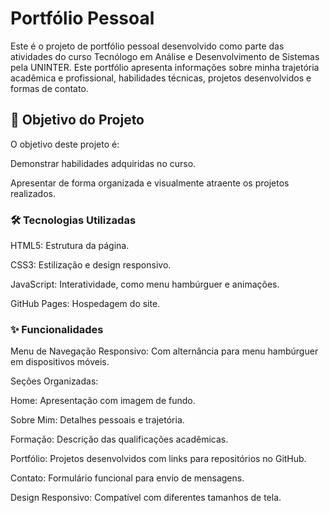 # Portfólio Pessoal

Este é o projeto de portfólio pessoal desenvolvido como parte das atividades do curso Tecnólogo em Análise e Desenvolvimento de Sistemas pela UNINTER. Este portfólio apresenta informações sobre minha trajetória acadêmica e profissional, habilidades técnicas, projetos desenvolvidos e formas de contato.

## 🎯 Objetivo do Projeto
O objetivo deste projeto é:

Demonstrar habilidades adquiridas no curso.

Apresentar de forma organizada e visualmente atraente os projetos realizados.

### 🛠️ Tecnologias Utilizadas
HTML5: Estrutura da página.

CSS3: Estilização e design responsivo.

JavaScript: Interatividade, como menu hambúrguer e animações.

GitHub Pages: Hospedagem do site.

### ✨ Funcionalidades
Menu de Navegação Responsivo: Com alternância para menu hambúrguer em dispositivos móveis.

Seções Organizadas:

Home: Apresentação com imagem de fundo.

Sobre Mim: Detalhes pessoais e trajetória.

Formação: Descrição das qualificações acadêmicas.

Portfólio: Projetos desenvolvidos com links para repositórios no GitHub.

Contato: Formulário funcional para envio de mensagens.

Design Responsivo: Compatível com diferentes tamanhos de tela.
